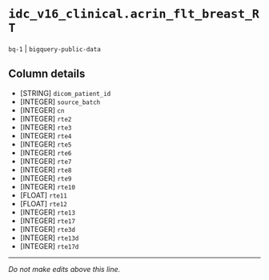 # `idc_v16_clinical.acrin_flt_breast_RT`
`bq-1` | `bigquery-public-data`

## Column details
* [STRING]    `dicom_patient_id`
* [INTEGER]   `source_batch`
* [INTEGER]   `cn`
* [INTEGER]   `rte2`
* [INTEGER]   `rte3`
* [INTEGER]   `rte4`
* [INTEGER]   `rte5`
* [INTEGER]   `rte6`
* [INTEGER]   `rte7`
* [INTEGER]   `rte8`
* [INTEGER]   `rte9`
* [INTEGER]   `rte10`
* [FLOAT]     `rte11`
* [FLOAT]     `rte12`
* [INTEGER]   `rte13`
* [INTEGER]   `rte17`
* [INTEGER]   `rte3d`
* [INTEGER]   `rte13d`
* [INTEGER]   `rte17d`

-------------------------------------------------------------------------------
*Do not make edits above this line.*
